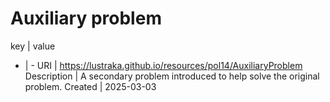# Auxiliary problem

key | value
- | -
URI | https://lustraka.github.io/resources/pol14/AuxiliaryProblem
Description | A secondary problem introduced to help solve the original problem.
Created | 2025-03-03

